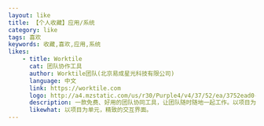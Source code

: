 ```yaml
---
layout: like
title: 【个人收藏】应用/系统
category: like
tags: 喜欢
keywords: 收藏,喜欢,应用,系统
likes:
    - title: Worktile
      cat: 团队协作工具
      author: Worktile团队(北京易成星光科技有限公司)
      language: 中文
      link: https://worktile.com
      logo: http://a4.mzstatic.com/us/r30/Purple4/v4/37/52/ea/3752ead0-ed5b-7ccd-3dec-eb086bad1249/icon175x175.jpeg
      description: 一款免费、好用的团队协同工具，让团队随时随地一起工作。以项目为单元组织一切事物，包括任务管理，日历视图，文件共享，在线讨论，在线文档，项目简报等功能。以“用户第一，专心致志将一件事做到极致，赚钱不必做恶”作为创业理念，让工作更简单作为使命。
      likewhat: 以项目为单元，精致的交互界面。
---
```

